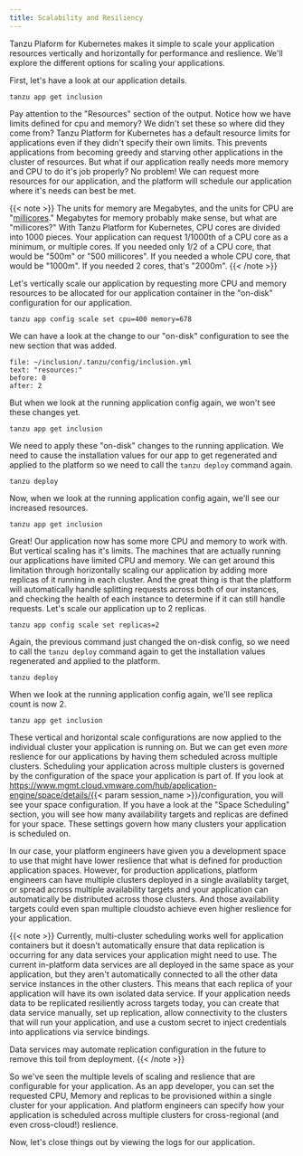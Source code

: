 ```yaml
---
title: Scalability and Resiliency
---
```

Tanzu Plaform for Kubernetes makes it simple to scale your application resources vertically and horizontally for performance and reslience.  We'll explore the different options for scaling your applications.

First, let's have a look at our application details.
```execute
tanzu app get inclusion
```

Pay attention to the "Resources" section of the output.  Notice how we have limits defined for cpu and memory?  We didn't set these so where did they come from?  Tanzu Platform for Kubernetes has a default resource limits for applications even if they didn't specify their own limits.  This prevents applications from becoming greedy and starving other applications in the cluster of resources.  But what if our application really needs more memory and CPU to do it's job properly?  No problem!  We can request more resources for our application, and the platform will schedule our application where it's needs can best be met.

{{< note >}}
The units for memory are Megabytes, and the units for CPU are "[millicores](https://kubernetes.io/docs/concepts/configuration/manage-resources-containers/#meaning-of-cpu)."  Megabytes for memory probably make sense, but what are "millicores?"  With Tanzu Platform for Kubernetes, CPU cores are divided into 1000 pieces.  Your application can request 1/1000th of a CPU core as a minimum, or multiple cores.  If you needed only 1/2 of a CPU core, that would be "500m" or "500 millicores".  If you needed a whole CPU core, that would be "1000m".  If you needed 2 cores, that's "2000m".
{{< /note >}}


Let's vertically scale our application by requesting more CPU and memory resources to be allocated for our application container in the "on-disk" configuration for our application.
```execute
tanzu app config scale set cpu=400 memory=678
```

We can have a look at the change to our "on-disk" configuration to see the new section that was added.
```editor:select-matching-text
file: ~/inclusion/.tanzu/config/inclusion.yml
text: "resources:"
before: 0
after: 2
```

But when we look at the running application config again, we won't see these changes yet.
```execute
tanzu app get inclusion
```

We need to apply these "on-disk" changes to the running application.  We need to cause the installation values for our app to get regenerated and applied to the platform so we need to call the `tanzu deploy` command again.
```execute
tanzu deploy
```

Now, when we look at the running application config again, we'll see our increased resources.
```execute
tanzu app get inclusion
```

Great!  Our application now has some more CPU and memory to work with.  But vertical scaling has it's limits.  The machines that are actually running our applications have limited CPU and memory.  We can get around this limitation through horizontally scaling our application by adding more replicas of it running in each cluster.  And the great thing is that the platform will automatically handle splitting requests across both of our instances, and checking the health of each instance to determine if it can still handle requests.  Let's scale our application up to 2 replicas.
```execute
tanzu app config scale set replicas=2
```

Again, the previous command just changed the on-disk config, so we need to call the `tanzu deploy` command again to get the installation values regenerated and applied to the platform.
```execute
tanzu deploy
```

When we look at the running application config again, we'll see replica count is now 2.
```execute
tanzu app get inclusion
```

These vertical and horizontal scale configurations are now applied to the individual cluster your application is running on.  But we can get even _more_ reslience for our applications by having them scheduled across multiple clusters.  Scheduling your application across multiple clusters is governed by the configuration of the space your application is part of.  If you look at https://www.mgmt.cloud.vmware.com/hub/application-engine/space/details/{{< param  session_name >}}/configuration, you will see your space configuration.  If you have a look at the "Space Scheduling" section, you will see how many availability targets and replicas are defined for your space.  These settings govern how many clusters your application is scheduled on.  

In our case, your platform engineers have given you a development space to use that might have lower reslience that what is defined for production application spaces.  However, for production applications, platform engineers can have multiple clusters deployed in a single availablity target, or spread across multiple availability targets and your application can automatically be distributed across those clusters.  And those availability targets could even span multiple cloudsto achieve even higher reslience for your application.

{{< note >}}
Currently, multi-cluster scheduling works well for application containers but it doesn't automatically ensure that data replication is occurring for any data services your application might need to use.  The current in-platform data services are all deployed in the same space as your application, but they aren't automatically connected to all the other data service instances in the other clusters.  This means that each replica of your application will have its own isolated data service.  If your application needs data to be replicated resiliently across targets today, you can create that data service manually, set up replication, allow connectivity to the clusters that will run your application, and use a custom secret to inject credentials into applications via service bindings.

Data services may automate replication configuration in the future to remove this toil from deployment.
{{< /note >}}

So we've seen the multiple levels of scaling and reslience that are configurable for your application.  As an app developer, you can set the requested CPU, Memory and replicas to be provisioned within a single cluster for your application.  And platform engineers can specify how your application is scheduled across multiple clusters for cross-regional (and even cross-cloud!) reslience.

Now, let's close things out by viewing the logs for our application.